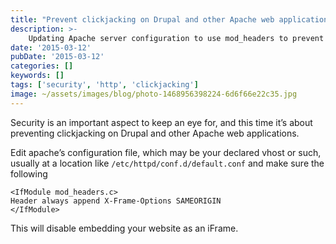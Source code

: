```yaml
---
title: "Prevent clickjacking on Drupal and other Apache web applications"
description: >-
    Updating Apache server configuration to use mod_headers to prevent clickjacking security issues
date: '2015-03-12'
pubDate: '2015-03-12'
categories: []
keywords: []
tags: ['security', 'http', 'clickjacking']
image: ~/assets/images/blog/photo-1468956398224-6d6f66e22c35.jpg
---
```


Security is an important aspect to keep an eye for, and this time it’s about preventing clickjacking on Drupal and other Apache web applications.

Edit apache’s configuration file, which may be your declared vhost or such, usually at a location like `/etc/httpd/conf.d/default.conf` and make sure the  following

 
```
<IfModule mod_headers.c>
Header always append X-Frame-Options SAMEORIGIN
</IfModule>
 ```

This will disable embedding your website as an iFrame.
